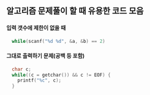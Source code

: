 ## 알고리즘 문제풀이 할 때 유용한 코드 모음
#### 입력 갯수에 제한이 없을 때
```c
  while(scanf("%d %d", &a, &b) == 2)
```
#### 그대로 출력하기 문제(공백 등 포함)
```c
  char c;
  while((c = getchar()) && c != EOF) {
    printf("%c", c);
  }
```
